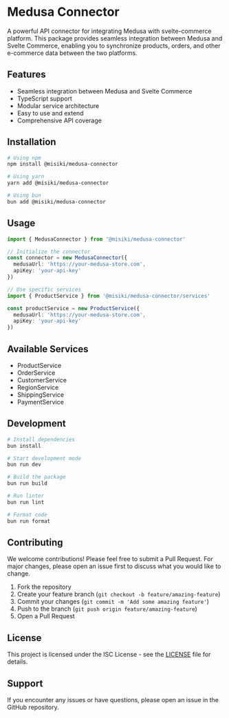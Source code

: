 # Medusa Connector

A powerful API connector for integrating Medusa with svelte-commerce platform. This package provides seamless integration between Medusa and Svelte Commerce, enabling you to synchronize products, orders, and other e-commerce data between the two platforms.

## Features

- Seamless integration between Medusa and Svelte Commerce
- TypeScript support
- Modular service architecture
- Easy to use and extend
- Comprehensive API coverage

## Installation

```bash
# Using npm
npm install @misiki/medusa-connector

# Using yarn
yarn add @misiki/medusa-connector

# Using bun
bun add @misiki/medusa-connector
```

## Usage

```typescript
import { MedusaConnector } from '@misiki/medusa-connector'

// Initialize the connector
const connector = new MedusaConnector({
  medusaUrl: 'https://your-medusa-store.com',
  apiKey: 'your-api-key'
})

// Use specific services
import { ProductService } from '@misiki/medusa-connector/services'

const productService = new ProductService({
  medusaUrl: 'https://your-medusa-store.com',
  apiKey: 'your-api-key'
})
```

## Available Services

- ProductService
- OrderService
- CustomerService
- RegionService
- ShippingService
- PaymentService

## Development

```bash
# Install dependencies
bun install

# Start development mode
bun run dev

# Build the package
bun run build

# Run linter
bun run lint

# Format code
bun run format
```

## Contributing

We welcome contributions! Please feel free to submit a Pull Request. For major changes, please open an issue first to discuss what you would like to change.

1. Fork the repository
2. Create your feature branch (`git checkout -b feature/amazing-feature`)
3. Commit your changes (`git commit -m 'Add some amazing feature'`)
4. Push to the branch (`git push origin feature/amazing-feature`)
5. Open a Pull Request

## License

This project is licensed under the ISC License - see the [LICENSE](LICENSE) file for details.

## Support

If you encounter any issues or have questions, please open an issue in the GitHub repository.
